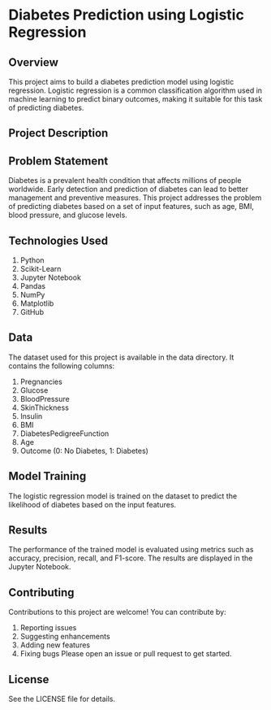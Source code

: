 # Diabetes Prediction using Logistic Regression
## Overview
This project aims to build a diabetes prediction model using logistic regression. Logistic regression is a common classification algorithm used in machine learning to predict binary outcomes, making it suitable for this task of predicting diabetes.

## Project Description
## Problem Statement
Diabetes is a prevalent health condition that affects millions of people worldwide. Early detection and prediction of diabetes can lead to better management and preventive measures. This project addresses the problem of predicting diabetes based on a set of input features, such as age, BMI, blood pressure, and glucose levels.

## Technologies Used
1) Python
2) Scikit-Learn
3) Jupyter Notebook
4) Pandas
5) NumPy
6) Matplotlib
7) GitHub

## Data
The dataset used for this project is available in the data directory. It contains the following columns:

1) Pregnancies	
2) Glucose	
3) BloodPressure	
4) SkinThickness	
5) Insulin	
6) BMI	
7) DiabetesPedigreeFunction	
8) Age
9) Outcome (0: No Diabetes, 1: Diabetes)

## Model Training
The logistic regression model is trained on the dataset to predict the likelihood of diabetes based on the input features.

## Results
The performance of the trained model is evaluated using metrics such as accuracy, precision, recall, and F1-score. The results are displayed in the Jupyter Notebook.

## Contributing
Contributions to this project are welcome! You can contribute by:

1) Reporting issues
2) Suggesting enhancements
3) Adding new features
4) Fixing bugs
Please open an issue or pull request to get started.

## License
See the LICENSE file for details.
